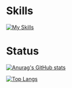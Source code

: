 # Skills
[![My Skills](https://skillicons.dev/icons?i=aws,html,css,js,ts,react,vue,graphql,apollo,idea,vscode,bootstrap,git,go,cpp,django,docker,emacs,express,flask,heroku,jquery,latex,md,mysql,nextjs,nuxtjs,nginx,nim,nodejs,postgres,py,redis,redux,regex,styledcomponents,scala,svelte&perline=8)](https://skillicons.dev)

# Status
[![Anurag's GitHub stats](https://github-readme-stats.vercel.app/api?username=Ravie403&count_private=true&show_icons=true&theme=synthwave)](https://github.com/anuraghazra/github-readme-stats)

[![Top Langs](https://github-readme-stats.vercel.app/api/top-langs/?username=Ravie403&layout=compact)](https://github.com/anuraghazra/github-readme-stats)
